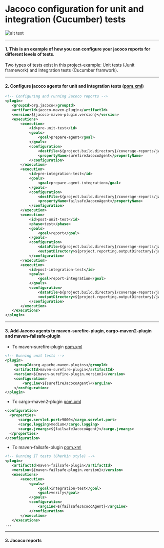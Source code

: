 # Jacoco configuration for unit and integration (Cucumber) tests

![alt text](./etc/jacoco_2.png "Junit Cucumber Jacoco")

***
#### 1. This is an example of how you can configure your jacoco reports for different levels of tests.
Two types of tests exist in this project-example: Unit tests (Junit framework) and Integration tests (Cucumber framwork).

***
#### 2. Configure jacoco agents for unit and integration tests ([pom.xml](./pom.xml#L75-L123))
```xml
<!-- Configuring and running Jacoco reports -->
<plugin>
   <groupId>org.jacoco</groupId>
   <artifactId>jacoco-maven-plugin</artifactId>
   <version>${jacoco-maven-plugin.version}</version>
   <executions>
       <execution>
           <id>pre-unit-test</id>
           <goals>
               <goal>prepare-agent</goal>
           </goals>
           <configuration>
               <destFile>${project.build.directory}/coverage-reports/jacoco.exec</destFile>
               <propertyName>surefireJacocoAgent</propertyName>
           </configuration>
       </execution>
       <execution>
           <id>pre-integration-test</id>
           <goals>
               <goal>prepare-agent-integration</goal>
           </goals>
           <configuration>
               <destFile>${project.build.directory}/coverage-reports/jacoco-it.exec</destFile>
               <propertyName>failsafeJacocoAgent</propertyName>
           </configuration>
       </execution>
       <execution>
           <id>post-unit-test</id>
           <phase>test</phase>
           <goals>
               <goal>report</goal>
           </goals>
           <configuration>
               <dataFile>${project.build.directory}/coverage-reports/jacoco.exec</dataFile>
               <outputDirectory>${project.reporting.outputDirectory}/jacoco</outputDirectory>
           </configuration>
       </execution>
       <execution>
           <id>post-integration-test</id>
           <goals>
               <goal>report-integration</goal>
           </goals>
           <configuration>
               <dataFile>${project.build.directory}/coverage-reports/jacoco-it.exec</dataFile>
               <outputDirectory>${project.reporting.outputDirectory}/jacoco-it</outputDirectory>
           </configuration>
       </execution>
   </executions>
</plugin>
```
***
#### 3. Add Jacoco agents to maven-surefire-plugin, cargo-maven2-plugin and maven-failsafe-plugin

* To maven-surefire-plugin [pom.xml](./pom.xml#L124-L132)
```xml
<!-- Running unit tests -->
<plugin>
    <groupId>org.apache.maven.plugins</groupId>
    <artifactId>maven-surefire-plugin</artifactId>
    <version>${maven-surefire-plugin.version}</version>
    <configuration>
        <argLine>${surefireJacocoAgent}</argLine>
    </configuration>
</plugin>
```

* To cargo-maven2-plugin [pom.xml](./pom.xml#L204-L210)
```xml
<configuration>
  <properties>
      <cargo.servlet.port>9000</cargo.servlet.port>
      <cargo.logging>medium</cargo.logging>
      <cargo.jvmargs>${failsafeJacocoAgent}</cargo.jvmargs>
  </properties>
</configuration>
```

* To maven-failsafe-plugin [pom.xml](./pom.xml#L213-L227)
```xml
<!-- Running IT tests (Gherkin style) -->
<plugin>
   <artifactId>maven-failsafe-plugin</artifactId>
   <version>${maven-failsafe-plugin.version}</version>
   <executions>
       <execution>
           <goals>
               <goal>integration-test</goal>
               <goal>verify</goal>
           </goals>
           <configuration>
               <argLine>${failsafeJacocoAgent}</argLine>
           </configuration>
       </execution>
   </executions>
...
```

***
#### 3. Jacoco reports
